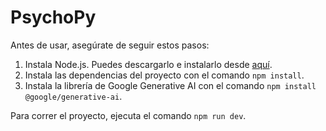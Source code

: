# PsychoPy

Antes de usar, asegúrate de seguir estos pasos:

1. Instala Node.js. Puedes descargarlo e instalarlo desde [aquí](https://nodejs.org/en/download).
2. Instala las dependencias del proyecto con el comando `npm install`.
3. Instala la librería de Google Generative AI con el comando `npm install @google/generative-ai`.

Para correr el proyecto, ejecuta el comando `npm run dev`.